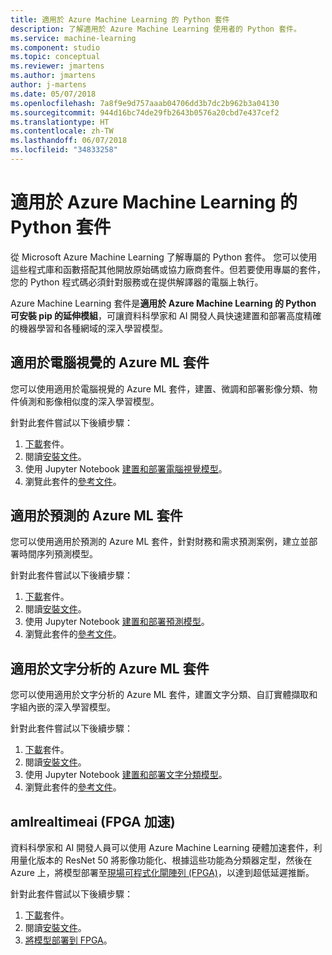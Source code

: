 ```yaml
---
title: 適用於 Azure Machine Learning 的 Python 套件
description: 了解適用於 Azure Machine Learning 使用者的 Python 套件。
ms.service: machine-learning
ms.component: studio
ms.topic: conceptual
ms.reviewer: jmartens
ms.author: jmartens
author: j-martens
ms.date: 05/07/2018
ms.openlocfilehash: 7a8f9e9d757aaab04706dd3b7dc2b962b3a04130
ms.sourcegitcommit: 944d16bc74de29fb2643b0576a20cbd7e437cef2
ms.translationtype: HT
ms.contentlocale: zh-TW
ms.lasthandoff: 06/07/2018
ms.locfileid: "34833258"
---
```

# <a name="python-packages-for-azure-machine-learning"></a>適用於 Azure Machine Learning 的 Python 套件

從 Microsoft Azure Machine Learning 了解專屬的 Python 套件。 您可以使用這些程式庫和函數搭配其他開放原始碼或協力廠商套件。但若要使用專屬的套件，您的 Python 程式碼必須針對服務或在提供解譯器的電腦上執行。

Azure Machine Learning 套件是**適用於 Azure Machine Learning 的 Python 可安裝 pip 的延伸模組**，可讓資料科學家和 AI 開發人員快速建置和部署高度精確的機器學習和各種網域的深入學習模型。

<a name="amlpcv"></a>
## <a name="azure-ml-package-for-computer-vision"></a>適用於電腦視覺的 Azure ML 套件

您可以使用適用於電腦視覺的 Azure ML 套件，建置、微調和部署影像分類、物件偵測和影像相似度的深入學習模型。

針對此套件嘗試以下後續步驟：
1. [下載](https://aka.ms/aml-packages/vision/download)套件。
1. 閱讀[安裝文件](https://aka.ms/aml-packages/vision)。
1. 使用 Jupyter Notebook [建置和部署電腦視覺模型](how-to-build-deploy-image-classification-models.md)。
1. 瀏覽此套件的[參考文件](https://aka.ms/aml-packages/vision)。

<a name="amlpf"></a>
## <a name="azure-ml-package-for-forecasting"></a>適用於預測的 Azure ML 套件

您可以使用適用於預測的 Azure ML 套件，針對財務和需求預測案例，建立並部署時間序列預測模型。

針對此套件嘗試以下後續步驟：
1. [下載](https://aka.ms/aml-packages/forecasting/download)套件。
1. 閱讀[安裝文件](https://aka.ms/aml-packages/forecasting)。
1. 使用 Jupyter Notebook [建置和部署預測模型](how-to-build-deploy-forecast-models.md)。
1. 瀏覽此套件的[參考文件](https://aka.ms/aml-packages/forecasting)。

<a name="amlpta"></a>
## <a name="azure-ml-package-for-text-analytics"></a>適用於文字分析的 Azure ML 套件

您可以使用適用於文字分析的 Azure ML 套件，建置文字分類、自訂實體擷取和字組內嵌的深入學習模型。

針對此套件嘗試以下後續步驟：
1. [下載](https://aka.ms/aml-packages/text/download)套件。
1. 閱讀[安裝文件](https://aka.ms/aml-packages/text)。
1. 使用 Jupyter Notebook [建置和部署文字分類模型](how-to-build-deploy-text-classification-models.md)。
1. 瀏覽此套件的[參考文件](https://aka.ms/aml-packages/text)。

<a name="amlrealtimeai"></a>
## <a name="amlrealtimeai-fpga-acceleration"></a>amlrealtimeai (FPGA 加速)

資料科學家和 AI 開發人員可以使用 Azure Machine Learning 硬體加速套件，利用量化版本的 ResNet 50 將影像功能化、根據這些功能為分類器定型，然後在 Azure 上，將模型部署至[現場可程式化閘陣列 (FPGA)](concept-accelerate-with-fpgas.md)，以達到超低延遲推斷。

針對此套件嘗試以下後續步驟：
1. [下載](https://aka.ms/aml-real-time-ai-package)套件。
1. 閱讀[安裝文件](reference-fpga-package-overview.md)。
1. [將模型部署到 FPGA](how-to-deploy-fpga-web-service.md)。

